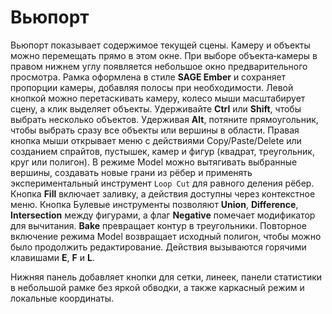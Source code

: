# Вьюпорт

Вьюпорт показывает содержимое текущей сцены. Камеру и объекты можно перемещать прямо в этом окне. При выборе объекта‑камеры в правом нижнем углу появляется небольшое окно предварительного просмотра. Рамка оформлена в стиле **SAGE Ember** и сохраняет пропорции камеры, добавляя полосы при необходимости.
Левой кнопкой можно перетаскивать камеру, колесо мыши масштабирует сцену, а клик выделяет объекты. Удерживайте **Ctrl** или **Shift**, чтобы выбрать несколько объектов.
Удерживая **Alt**, потяните прямоугольник, чтобы выбрать сразу все объекты или вершины в области.
Правая кнопка мыши открывает меню с действиями Copy/Paste/Delete или созданием спрайтов, пустышек, камер и фигур (квадрат, треугольник, круг или полигон). В режиме Model можно вытягивать выбранные вершины, создавать новые грани из рёбер и применять экспериментальный инструмент ``Loop Cut`` для равного деления рёбер. Кнопка **Fill** включает заливку, а действия доступны через контекстное меню. Кнопка Булевые инструменты позволяют **Union**, **Difference**, **Intersection** между фигурами, а флаг **Negative** помечает модификатор для вычитания. **Bake** превращает контур в треугольники. Повторное включение режима Model возвращает исходный полигон, чтобы можно было продолжить редактирование. Действия вызываются горячими клавишами **E**, **F** и **L**.

Нижняя панель добавляет кнопки для сетки, линеек, панели статистики в небольшой рамке без яркой обводки, а также каркасный режим и локальные координаты.
